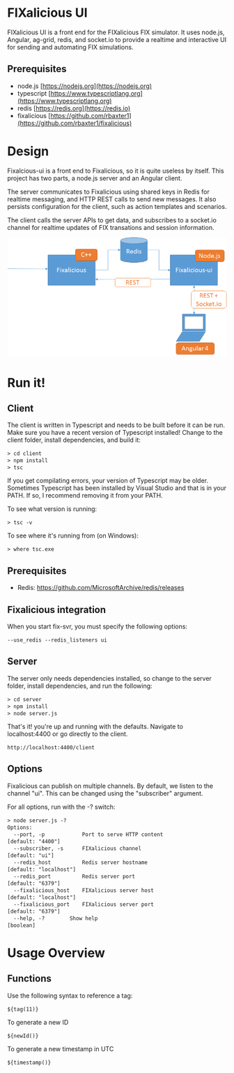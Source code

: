 FIXalicious UI
==============

FIXalicious UI is a front end for the FIXalicious FIX simulator.
It uses node.js, Angular, ag-grid, redis, and socket.io to provide a realtime and interactive UI for sending and automating FIX simulations.

## Prerequisites
- node.js [https://nodejs.org](https://nodejs.org)
- typescript [https://www.typescriptlang.org](https://www.typescriptlang.org)
- redis [https://redis.org](https://redis.io)
- fixalicious [https://github.com/rbaxter1](https://github.com/rbaxter1/fixalicious)


# Design
Fixalcious-ui is a front end to Fixalicious, so it is quite useless by itself. This project has two parts, a node.js server and an Angular client.

The server communicates to Fixalicious using shared keys in Redis for realtime messaging, and HTTP REST calls to send new messages. It also persists configuration for the client, such as action templates and scenarios.

The client calls the server APIs to get data, and subscribes to a socket.io channel for realtime updates of FIX transations and session information.

![System](./sys_overview.png)

# Run it!

## Client

The client is written in Typescript and needs to be built before it can be run. Make sure you have a recent version of Typescript installed!
Change to the client folder, install dependencies, and build it:
```
> cd client
> npm install
> tsc
```
If you get compilating errors, your version of Typescript may be older. Sometimes Typescript has been installed by Visual Studio and that is in your PATH. If so, I recommend removing it from your PATH.

To see what version is running: 
```
> tsc -v
```

To see where it's running from (on Windows):
```
> where tsc.exe
```

## Prerequisites

* Redis: https://github.com/MicrosoftArchive/redis/releases


## Fixalicious integration

When you start fix-svr, you must specify the following options:
```
--use_redis --redis_listeners ui
```

## Server

The server only needs dependencies installed, so change to the server folder, install dependencies, and run the following:
```
> cd server
> npm install
> node server.js
```

That's it! you're up and running with the defaults. Navigate to localhost:4400 or go directly to the client.
```
http://localhost:4400/client
```

## Options

Fixalicious can publish on multiple channels. By default, we listen to the channel "ui". This can be changed using the "subscriber" argument. 

For all options, run with the -? switch:

```
> node server.js -?
Options:
  --port, -p        	Port to serve HTTP content                 [default: "4400"]
  --subscriber, -s  	FIXalicious channel                          [default: "ui"]
  --redis_host      	Redis server hostname                 [default: "localhost"]
  --redis_port      	Redis server port                          [default: "6379"]
  --fixalicious_host  	FIXalicious server host                          [default: "localhost"]
  --fixalicious_port    FIXalicious server port                          [default: "6379"]
  --help, -?        Show help                                          [boolean]

```


# Usage Overview

## Functions

Use the following syntax to reference a tag:

```
${tag(11)}
```

To generate a new ID
```
${newId()}
```

To generate a new timestamp in UTC
```
${timestamp()}
```
